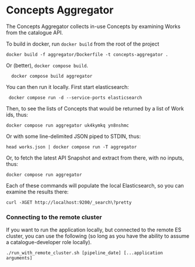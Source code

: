 # Concepts Aggregator

The Concepts Aggregator collects in-use Concepts by examining Works from the catalogue API.

To build in docker, run `docker build` from the root of the project

```shell
docker build -f aggregator/Dockerfile -t concepts-aggregator .
```

Or (better), `docker compose build`.

```shell
  docker compose build aggregator
```

You can then run it locally. First start elasticsearch:
```shell
 docker compose run -d --service-ports elasticsearch 
```

Then, to see the lists of Concepts that would be returned by 
a list of Work ids, thus:

```shell
docker compose run aggregator uk4kymkq yn8nshmc  
```

Or with some line-delimited JSON piped to STDIN, thus:

```shell
head works.json | docker compose run -T aggregator
```

Or, to fetch the latest API Snapshot and extract from there, with no inputs, thus:

```shell
docker compose run aggregator
```

Each of these commands will populate the local Elasticsearch, so you can examine
the results there:

```shell 
curl -XGET http://localhost:9200/_search\?pretty
```

### Connecting to the remote cluster

If you want to run the application locally, but connected to the remote ES cluster, you can use the following (so long as you have the ability to assume a catalogue-developer role locally).

```shell
./run_with_remote_cluster.sh [pipeline_date] [...application arguments]
```
